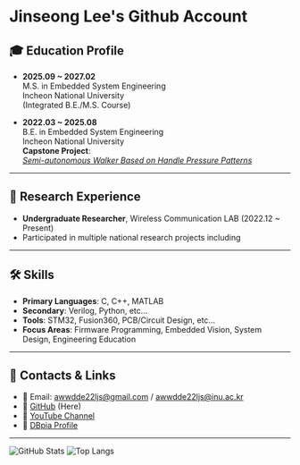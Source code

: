 # Jinseong Lee's Github Account

## 🎓 Education Profile

- **2025.09 ~ 2027.02**  
  M.S. in Embedded System Engineering  
  Incheon National University  
  (Integrated B.E./M.S. Course)

- **2022.03 ~ 2025.08**  
  B.E. in Embedded System Engineering  
  Incheon National University  
  **Capstone Project**:  
  [_Semi-autonomous Walker Based on Handle Pressure Patterns_](https://github.com/Capstone-A-Sharp)

---

## 🧪 Research Experience

- **Undergraduate Researcher**, Wireless Communication LAB (2022.12 ~ Present)  
- Participated in multiple national research projects including

---

## 🛠 Skills

- **Primary Languages**: C, C++, MATLAB  
- **Secondary**: Verilog, Python, etc...
- **Tools**: STM32, Fusion360, PCB/Circuit Design, etc...
- **Focus Areas**: Firmware Programming, Embedded Vision, System Design, Engineering Education

---

## 🔗 Contacts & Links

- 📧 Email: awwdde22ljs@gmail.com / awwdde22ljs@inu.ac.kr  
- 🔗 [GitHub](https://github.com/Bina-Lee)  (Here)
- 🔗 [YouTube Channel](https://www.youtube.com/channel/UCSIMSxdemFIK61lFj7x0XLw)  
- 🔗 [DBpia Profile](https://www.dbpia.co.kr/author/authorDetail?ancId=5421847)

---

![GitHub Stats](https://github-readme-stats.vercel.app/api?username=Bina-Lee&show_icons=true&theme=dark&hide=contribs,prs)
![Top Langs](https://github-readme-stats.vercel.app/api/top-langs/?username=Bina-Lee&layout=compact&theme=dark)
